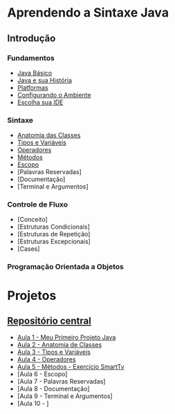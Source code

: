 
# Aprendendo a Sintaxe Java

## Introdução

### Fundamentos

* [Java Básico](https://glysns.gitbook.io/java-basico)
* [Java e sua História](https://glysns.gitbook.io/java-basico/fundamentos/java-e-sua-historia)
* [Platformas](https://glysns.gitbook.io/java-basico/fundamentos/plataformas)
* [Configurando o Ambiente](https://glysns.gitbook.io/java-basico/fundamentos/configurando-o-ambiente-de-desenvolvimento)
* [Escolha sua IDE](https://glysns.gitbook.io/java-basico/fundamentos/escolha-sua-ide)

### Sintaxe

* [Anatomia das Classes](https://glysns.gitbook.io/java-basico/sintaxe/anatomia-das-classes)
* [Tipos e Variáveis](https://glysns.gitbook.io/java-basico/sintaxe/anatomia-das-classes)
* [Operadores](https://glysns.gitbook.io/java-basico/sintaxe/operadores)
* [Métodos](https://glysns.gitbook.io/java-basico/sintaxe/metodos)
* [Escopo](https://glysns.gitbook.io/java-basico/sintaxe/escopo)
* [Palavras Reservadas]
* [Documentação]
* [Terminal e Argumentos]

### Controle de Fluxo

* [Conceito]
* [Estruturas Condicionais]
* [Estruturas de Repetição]
* [Estruturas Excepcionais]
* [Cases]

### Programação Orientada a Objetos

# Projetos

##  [Repositório central](https://github.com/cecel85/dio-curso-java-basico)

* [Aula 1 - Meu Primeiro Projeto Java](https://github.com/cecel85/dio-curso-java-basico/tree/main/aula1-meu-primeiro-projeto-java)
* [Aula 2 - Anatomia de Classes](https://github.com/cecel85/dio-curso-java-basico/tree/main/aula2-anatomia-classes)
* [Aula 3 - Tipos e Variáveis](https://github.com/cecel85/dio-curso-java-basico/tree/main/aula3-tipos-variaveis)
* [Aula 4 - Operadores](https://github.com/cecel85/dio-curso-java-basico/tree/main/aula4-operadores)
* [Aula 5 - Métodos - Exercício SmartTv](https://github.com/cecel85/dio-curso-java-basico/tree/main/sistema-smart-tv)
* [Aula 6 - Escopo]
* [Aula 7 - Palavras Reservadas]
* [Aula 8 - Documentação]
* [Aula 9 - Terminal e Argumentos]
* [Aula 10 - ]
